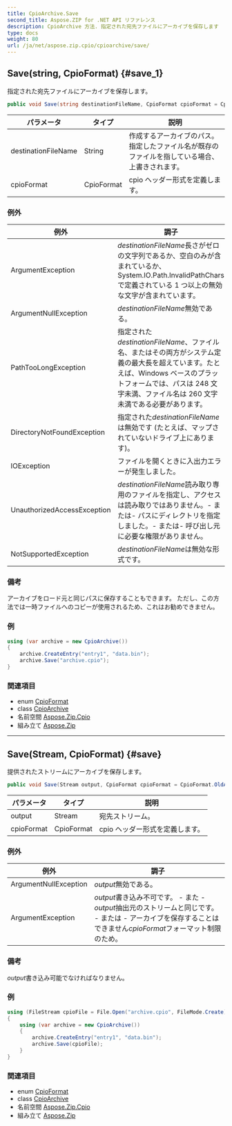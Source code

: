 ```yaml
---
title: CpioArchive.Save
second_title: Aspose.ZIP for .NET API リファレンス
description: CpioArchive 方法. 指定された宛先ファイルにアーカイブを保存します
type: docs
weight: 80
url: /ja/net/aspose.zip.cpio/cpioarchive/save/
---
```

## Save(string, CpioFormat) {#save_1}

指定された宛先ファイルにアーカイブを保存します。

```csharp
public void Save(string destinationFileName, CpioFormat cpioFormat = CpioFormat.OldAscii)
```

| パラメータ | タイプ | 説明 |
| --- | --- | --- |
| destinationFileName | String | 作成するアーカイブのパス。指定したファイル名が既存のファイルを指している場合、上書きされます。 |
| cpioFormat | CpioFormat | cpio ヘッダー形式を定義します。 |

### 例外

| 例外 | 調子 |
| --- | --- |
| ArgumentException | *destinationFileName*長さがゼロの文字列であるか、空白のみが含まれているか、System.IO.Path.InvalidPathChars で定義されている 1 つ以上の無効な文字が含まれています。 |
| ArgumentNullException | *destinationFileName*無効である。 |
| PathTooLongException | 指定された*destinationFileName*、ファイル名、またはその両方がシステム定義の最大長を超えています。たとえば、Windows ベースのプラットフォームでは、パスは 248 文字未満、ファイル名は 260 文字未満である必要があります。 |
| DirectoryNotFoundException | 指定された*destinationFileName*は無効です (たとえば、マップされていないドライブ上にあります)。 |
| IOException | ファイルを開くときに入出力エラーが発生しました。 |
| UnauthorizedAccessException | *destinationFileName*読み取り専用のファイルを指定し、アクセスは読み取りではありません。- または- パスにディレクトリを指定しました。- または- 呼び出し元に必要な権限がありません。 |
| NotSupportedException | *destinationFileName*は無効な形式です。 |

### 備考

アーカイブをロード元と同じパスに保存することもできます。 ただし、この方法では一時ファイルへのコピーが使用されるため、これはお勧めできません。

### 例

```csharp
using (var archive = new CpioArchive())
{
    archive.CreateEntry("entry1", "data.bin");        
    archive.Save("archive.cpio");
}       
```

### 関連項目

* enum [CpioFormat](../../cpioformat/)
* class [CpioArchive](../)
* 名前空間 [Aspose.Zip.Cpio](../../cpioarchive/)
* 組み立て [Aspose.Zip](../../../)

---

## Save(Stream, CpioFormat) {#save}

提供されたストリームにアーカイブを保存します。

```csharp
public void Save(Stream output, CpioFormat cpioFormat = CpioFormat.OldAscii)
```

| パラメータ | タイプ | 説明 |
| --- | --- | --- |
| output | Stream | 宛先ストリーム。 |
| cpioFormat | CpioFormat | cpio ヘッダー形式を定義します。 |

### 例外

| 例外 | 調子 |
| --- | --- |
| ArgumentNullException | *output*無効である。 |
| ArgumentException | *output*書き込み不可です。 - また -*output*抽出元のストリームと同じです。 - または - アーカイブを保存することはできません*cpioFormat*フォーマット制限のため。 |

### 備考

*output*書き込み可能でなければなりません。

### 例

```csharp
using (FileStream cpioFile = File.Open("archive.cpio", FileMode.Create))
{
    using (var archive = new CpioArchive())
    {
        archive.CreateEntry("entry1", "data.bin");        
        archive.Save(cpioFile);
    }
}       
```

### 関連項目

* enum [CpioFormat](../../cpioformat/)
* class [CpioArchive](../)
* 名前空間 [Aspose.Zip.Cpio](../../cpioarchive/)
* 組み立て [Aspose.Zip](../../../)


